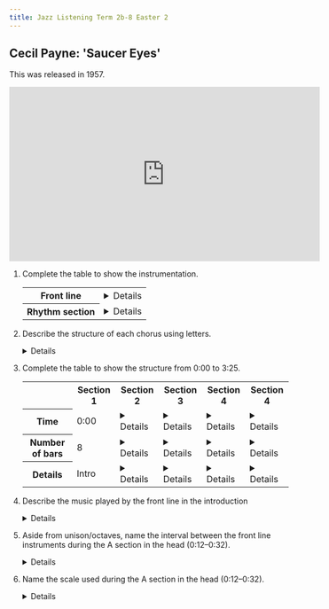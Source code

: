```yaml
---
title: Jazz Listening Term 2b-8 Easter 2
---
```


## Cecil Payne: 'Saucer Eyes'

This was released in 1957.

<iframe width="560" height="315" src="https://www.youtube.com/embed/Yu33E5DHKe8?start=0&end=205" title="YouTube video player" frameborder="0" allow="accelerometer; autoplay; clipboard-write; encrypted-media; gyroscope; picture-in-picture" allowfullscreen></iframe>

1. Complete the table to show the instrumentation.

	<table>
		<tr>
			<th>Front line</th>
			<td><details>Baritone saxophone, trumpet/details></td>
		</tr>
		<tr>
			<th>Rhythm section</th>
			<td><details>Piano, bass, drums</details></td>
		</tr>
	</table>
	
2. Describe the structure of each chorus using letters.

	<details>AABA (where the final A is slightly lengthened)</details>	
	
2. Complete the table to show the structure from 0:00 to 3:25.

	<table>
	<tr>
		<th>&nbsp;</th>
		<th>Section 1</th>
		<th>Section 2</th>
		<th>Section 3</th>
		<th>Section 4</th>
		<th>Section 4</th>
	</tr>
	
	<tr>
		<th>Time</th>
		<td>0:00</td>
		<td><details>0:12</details></td>
		<td><details>1:00</details></td>
		<td><details>1:48</details></td>
		<td><details>2:36</details></td>
	</tr>
	
	<tr>
		<th>Number of bars</th>
		<td>8</td>
		<td><details>36</details></td>
		<td><details>36</details></td>
		<td><details>36</details></td>
		<td><details>36</details></td>
	
	<tr>
		<th>Details</th>
		<td>Intro</td>
		<td><details>Head</details></td>
		<td><details>Baritone sax solo</details></td>
		<td><details>Baritone sax solo (2nd chorus)</details></td>
		<td><details>Trumpet solo</details></td>
	</tr>
	</table>
	
3. Describe the music played by the front line in the introduction

	<details>
		<ul>
			<li>Starts on beat 2.5</li>
			<li>Anacrusis</li>
			<li>Uses a narrow range of notes</li>
			<li>Mostly uses the third, fourth and fifth scale degrees</li>
			<li>Unison/in octaves</li>
			<li>Cross-rhythm at the end of the introduction</li>
		</ul>
	</details>
	
4. Aside from unison/octaves, name the interval between the front line instruments during the A section in the head (0:12–0:32).

	<details>(Compound) third; ninth.</details>
	
5. Name the scale used during the A section in the head (0:12–0:32).

	<details>Major scale</details>